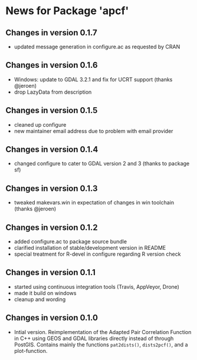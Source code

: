 # News for Package 'apcf'

## Changes in version 0.1.7
* updated message generation in configure.ac as requested by CRAN

## Changes in version 0.1.6
* Windows: update to GDAL 3.2.1 and fix for UCRT support  (thanks @jeroen)
* drop LazyData from description

## Changes in version 0.1.5
* cleaned up configure
* new maintainer email address due to problem with email provider

## Changes in version 0.1.4
* changed configure to cater to GDAL version 2 and 3 (thanks to package sf)

## Changes in version 0.1.3
* tweaked makevars.win in expectation of changes in win toolchain (thanks @jeroen)

## Changes in version 0.1.2
* added configure.ac to package source bundle
* clarified installation of stable/development version in README
* special treatment for R-devel in configure regarding R version check

## Changes in version 0.1.1
* started using continuous integration tools (Travis, AppVeyor, Drone)
* made it build on windows
* cleanup and wording

## Changes in version 0.1.0
* Intial version. Reimplementation of the Adapted Pair Correlation Function
  in C++ using GEOS and GDAL libraries directly instead of through PostGIS.
  Contains mainly the functions `pat2dists()`, `dists2pcf()`, and 
  a plot-function.

